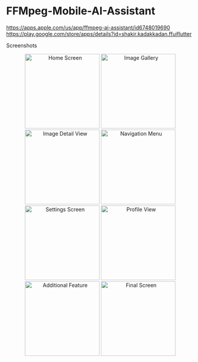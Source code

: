 # FFMpeg-Mobile-AI-Assistant

https://apps.apple.com/us/app/ffmpeg-ai-assistant/id6748019690
https://play.google.com/store/apps/details?id=shakir.kadakkadan.ffuiflutter

Screenshots
<div align="center">
  <img src="https://github.com/user-attachments/assets/0004cc41-6c26-4311-b9c1-8679c3245c15" width="200" alt="Home Screen"/>
  <img src="https://github.com/user-attachments/assets/89d0af93-2684-48a7-a109-1b780206e9c9" width="200" alt="Image Gallery"/>
  <img src="https://github.com/user-attachments/assets/703a05bc-a29c-4b0a-afd5-8b4588d60e22" width="200" alt="Image Detail View"/>
  <img src="https://github.com/user-attachments/assets/541d23a2-b398-40f4-9fdd-839b0b85cef5" width="200" alt="Navigation Menu"/>
</div>
<div align="center">
  <img src="https://github.com/user-attachments/assets/bd641edb-b568-47e5-bf7f-5018a410cb5b" width="200" alt="Settings Screen"/>
  <img src="https://github.com/user-attachments/assets/3231c32b-e06a-40f3-86c5-90c3ecb8eb95" width="200" alt="Profile View"/>
  <img src="https://github.com/user-attachments/assets/67d494ed-4243-44a5-a7ee-086b0dd996db" width="200" alt="Additional Feature"/>
  <img src="https://github.com/user-attachments/assets/02449dcf-943e-4ece-a8f5-36867f89a171" width="200" alt="Final Screen"/>
</div>


